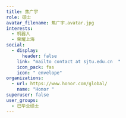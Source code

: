 ```yaml
---
title: 焦广宇
role: 硕士
avatar_filename: 焦广宇.avatar.jpg
interests:
  - 机器人
  - 荣耀上海
social:
  - display:
      header: false
    link: "mailto contact at sjtu.edu.cn  "
    icon_pack: fas
    icon: " envelope"
organizations:
  - url: https://www.honor.com/global/
    name: "Honor "
superuser: false
user_groups:
  - 已毕业硕士
---
```

